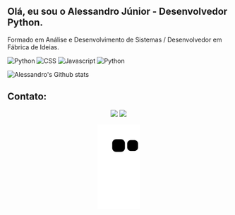 ## Olá, eu sou o Alessandro Júnior - Desenvolvedor Python.

 Formado em Análise e Desenvolvimento de Sistemas / Desenvolvedor em Fábrica de Ideias.
 
 ![Python](https://img.shields.io/badge/HTML5-E34F26?style=for-the-badge&logo=html5&logoColor=white) ![CSS](https://img.shields.io/badge/CSS3-1572B6?style=for-the-badge&logo=css3&logoColor=white) ![Javascript](https://img.shields.io/badge/JavaScript-F7DF1E?style=for-the-badge&logo=javascript&logoColor=black) ![Python](https://img.shields.io/badge/Python-14354C?style=for-the-badge&logo=python&logoColor=white)
 
 ![Alessandro's Github stats](https://github-readme-stats.vercel.app/api?username=alvesalejr&show_icons=true&theme=dark)
 

 ## Contato:
 
 <div align="center">
  <a href = "mailto:alvesalejr@gmail.com"><img src="https://img.shields.io/badge/-Gmail-%23333?style=for-the-badge&logo=gmail&logoColor=white" target="_blank"></a>
  <a href="https://www.linkedin.com/in/alvesalejr" target="_blank"><img src="https://img.shields.io/badge/-LinkedIn-%230077B5?style=for-the-badge&logo=linkedin&logoColor=white" target="_blank"></a>
 
 ![Snake animation](https://github.com/alvesalejr/alvesalejr/blob/output/github-contribution-grid-snake.svg)

